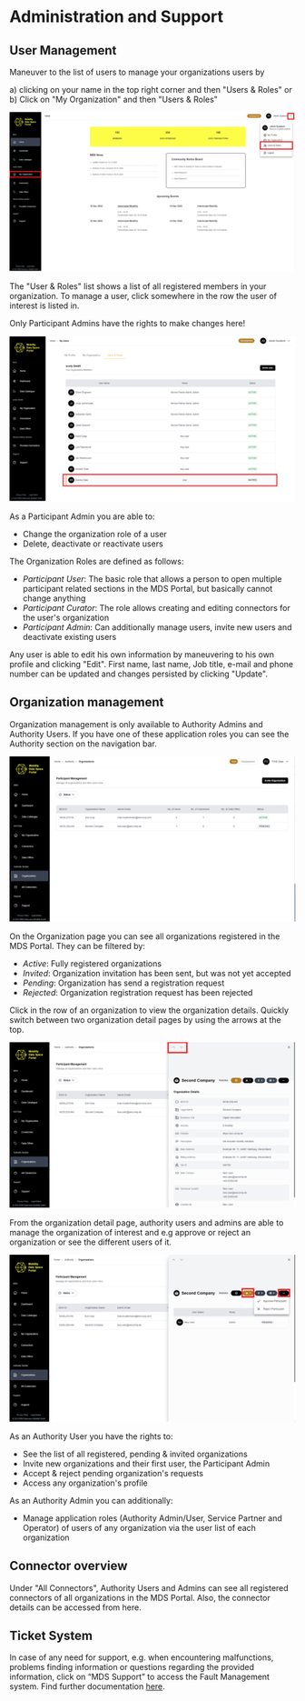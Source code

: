 # Administration and Support

## User Management

Maneuver to the list of users to manage your organizations users by

a) clicking on your name in the top right corner and then "Users & Roles"
or b) Click on "My Organization" and then "Users & Roles"

![user-management](images/usermanagmanagement.png)

The "User & Roles" list shows a list of all registered members in your organization.
To manage a user, click somewhere in the row the user of interest is listed in.

Only Participant Admins have the rights to make changes here!
 
![users-list](images/users-list-select-one.png)
  
As a Participant Admin you are able to:

- Change the organization role of a user
- Delete, deactivate or reactivate users

The Organization Roles are defined as follows:

- _Participant User_: The basic role that allows a person to open multiple participant related sections in the MDS Portal, but basically cannot change anything
- _Participant Curator_: The role allows creating and editing connectors for the user's organization
- _Participant Admin_: Can additionally manage users, invite new users and deactivate existing users

Any user is able to edit his own information by maneuvering to his own profile and clicking "Edit". First name, last name, Job title, e-mail and phone number can be updated and changes persisted by clicking "Update".

## Organization management

Organization management is only available to Authority Admins and Authority Users. If you have one of these application roles you can see the Authority section on the navigation bar. 

![organizations-page](images/organizations-page.png)

On the Organization page you can see all organizations registered in the MDS Portal. They can be filtered by:

- _Active_: Fully registered organizations
- _Invited_: Organization invitation has been sent, but was not yet accepted
- _Pending_: Organization has send a registration request
- _Rejected_: Organization registration request has been rejected

Click in the row of an organization to view the organization details. Quickly switch between two organization detail pages by using the arrows at the top.

![organization-detail-page](images/organization-detail-page.png)

From the organization detail page, authority users and admins are able to manage the organization of interest and e.g approve or reject an organization or see the different users of it.

![manage-organizations](images/authority-external-users-list.png)

As an Authority User you have the rights to:

- See the list of all registered, pending & invited organizations
- Invite new organizations and their first user, the Participant Admin
- Accept & reject pending organization's requests 
- Access any organization's profile

As an Authority Admin you can additionally:

  - Manage application roles (Authority Admin/User, Service Partner and Operator) of users of any organization via the user list of each organization

## Connector overview

Under "All Connectors", Authority Users and Admins can see all registered connectors of all organizations in the MDS Portal.
Also, the connector details can be accessed from here.

## Ticket System

In case of any need for support, e.g. when encountering malfunctions, problems finding information or questions regarding the provided information, click on “MDS Support” to access the Fault Management system.
Find further documentation [here](https://mobility-dataspace.online/).

